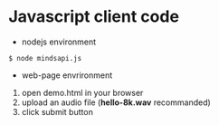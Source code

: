 # Javascript client code

- nodejs environment
```
$ node mindsapi.js
```

- web-page envrironment
1. open demo.html in your browser
2. upload an audio file (**hello-8k.wav** recommanded)
3. click submit button

